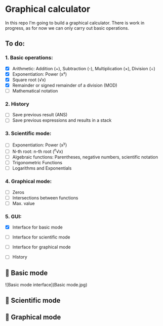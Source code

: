 # Graphical calculator
In this repo I'm going to build a graphical calculator. There is work in progress, as for now we can only carry out basic operations.

## To do:
### 1. Basic operations:
  - [x] Arithmetic: Addition (+), Subtraction (-), Multiplication (×), Division (÷)
  - [x] Exponentiation: Power (x²)
  - [x] Square root (√x)
  - [x] Remainder or signed remainder of a division (MOD)
  - [ ] Mathematical notation
### 2. History
  - [ ] Save previous result (ANS)
  - [ ] Save previous expressions and results in a stack
### 3. Scientific mode:
  - [ ] Exponentiation: Power (x<sup>y</sup>)
  - [ ] N-th root: n-th root (<sup>n</sup>√x)  
  - [ ] Algebraic functions: Parentheses, negative numbers, scientific notation
  - [ ] Trigonometric Functions
  - [ ] Logarithms and Exponentials
### 4. Graphical mode:
  - [ ] Zeros
  - [ ] Intersections between functions
  - [ ] Max. value
### 5. GUI:
  - [x] Interface for basic mode
  - [ ] Interface for scientific mode
  - [ ] Interface for graphical mode
  - [ ] History


## 🤝 Basic mode 
![Basic mode interface](Basic mode.jpg)
## 🧪 Scientific mode 

## 🚀 Graphical mode 
